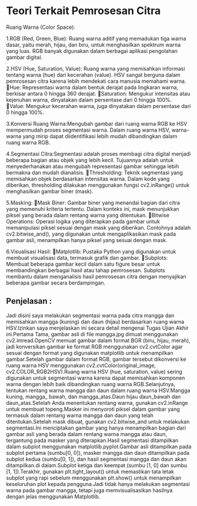 
# Teori Terkait Pemrosesan Citra
Ruang Warna (Color Space):

1.RGB (Red, Green, Blue): Ruang warna aditif yang memadukan tiga warna dasar, yaitu merah, hijau, dan biru, untuk menghasilkan spektrum warna yang luas. RGB banyak digunakan dalam berbagai aplikasi pengolahan gambar digital.

2.HSV (Hue, Saturation, Value): Ruang warna yang memisahkan informasi tentang warna (hue) dari kecerahan (value). HSV sangat berguna dalam pemrosesan citra karena lebih mendekati cara manusia memahami warna.
Hue: Representasi warna dalam bentuk derajat pada lingkaran warna, berkisar antara 0 hingga 360 derajat.
Saturation: Mengukur intensitas atau kejenuhan warna, dinyatakan dalam persentase dari 0 hingga 100%.
Value: Mengukur kecerahan warna, juga dinyatakan dalam persentase dari 0 hingga 100%.

3.Konversi Ruang Warna:Mengubah gambar dari ruang warna RGB ke HSV mempermudah proses segmentasi warna. Dalam ruang warna HSV, warna-warna yang mirip dapat diidentifikasi lebih mudah dibandingkan dalam ruang warna RGB.

4.Segmentasi Citra:Segmentasi adalah proses membagi citra digital menjadi beberapa bagian atau objek yang lebih kecil. Tujuannya adalah untuk menyederhanakan atau mengubah representasi gambar sehingga lebih bermakna dan mudah dianalisis.
Thresholding: Teknik segmentasi yang memisahkan objek berdasarkan intensitas warna. Dalam kode yang diberikan, thresholding dilakukan menggunakan fungsi cv2.inRange() untuk menghasilkan gambar biner (mask).

5.Masking:
Mask Biner: Gambar biner yang menandai bagian dari citra yang memenuhi kriteria tertentu. Dalam konteks ini, mask menunjukkan piksel yang berada dalam rentang warna yang ditentukan.
Bitwise Operations: Operasi logika yang diterapkan pada gambar untuk memanipulasi piksel sesuai dengan mask yang diberikan. Contohnya adalah cv2.bitwise_and(), yang digunakan untuk mengaplikasikan mask pada gambar asli, menampilkan hanya piksel yang sesuai dengan mask.

6.Visualisasi Hasil:
Matplotlib: Pustaka Python yang digunakan untuk membuat visualisasi data, termasuk grafik dan gambar.
Subplots: Membuat beberapa gambar kecil dalam satu figure besar untuk membandingkan berbagai hasil atau tahap pemrosesan. Subplots membantu dalam menganalisis hasil pemrosesan citra dengan menyajikan beberapa gambar secara berdampingan.


## Penjelasan :

Jadi disini saya melakukan segmentasi warna pada citra mangga dan memisahkan  mangga (kuning) dan daun (hijau) berdasarkan ruang warna HSV.Izinkan saya menjelaskan ini secara detail mengenai Tugas Ujian Akhir ini.Pertama Tama, gambar asli di file mangga.jpg dimuat  menggunakan cv2.imread.OpenCV memuat gambar dalam format BGR (biru, hijau, merah), jadi konversikan gambar ke format RGB menggunakan cv2.cvtColor agar sesuai dengan format yang digunakan  matplotlib untuk menampilkan gambar.Setelah gambar dalam format RGB, gambar tersebut dikonversi ke ruang warna HSV menggunakan cv2.cvtColor(original_image, cv2.COLOR_RGB2HSV).Ruang warna HSV (hue, saturation, value) sering digunakan untuk segmentasi warna karena dapat memisahkan komponen warna dengan lebih baik dibandingkan ruang warna RGB.Selanjutnya, tentukan rentang warna  mangga dan daun dalam ruang warna HSV.Mangga kuning, mangga_ bawah, dan mangga_atas.Daun hijau daun_bawah dan daun_atas.Setelah Anda menentukan rentang warna, gunakan cv2.inRange untuk membuat topeng.Masker ini menyoroti piksel dalam gambar yang termasuk dalam rentang warna mangga dan daun yang telah ditentukan.Setelah mask dibuat, gunakan cv2.bitwise_and untuk melakukan segmentasi.Ini menciptakan gambar yang hanya menampilkan bagian dari gambar asli yang berada dalam rentang warna mangga atau daun, tergantung pada masker yang diterapkan.Hasil segmentasi  ditampilkan dalam subplot menggunakan matplotlib.pyplot.Gambar asli ditampilkan pada subplot pertama (sumbu[0, 0]), masker  mangga dan daun ditampilkan pada subplot kedua (sumbu[0, 1]), dan hasil segmentasi mangga dan daun akan ditampilkan.di dalam.Subplot ketiga dan keempat (sumbu [1, 0] dan sumbu [1, 1]).Terakhir, gunakan plt.tight_layout()  untuk memastikan tata letak subplot yang rapi sebelum menggunakan plt.show()  untuk menampilkan keseluruhan plot kepada pengguna.Jadi tidak hanya melakukan segmentasi warna pada gambar mangga, tetapi juga memvisualisasikan hasilnya dengan jelas menggunakan Matplotlib.
